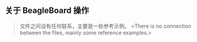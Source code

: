 ## 关于 BeagleBoard 操作

>文件之间没有任何联系，主要是一些参考示例。
><There is no connection between the files, mainly some reference examples.>